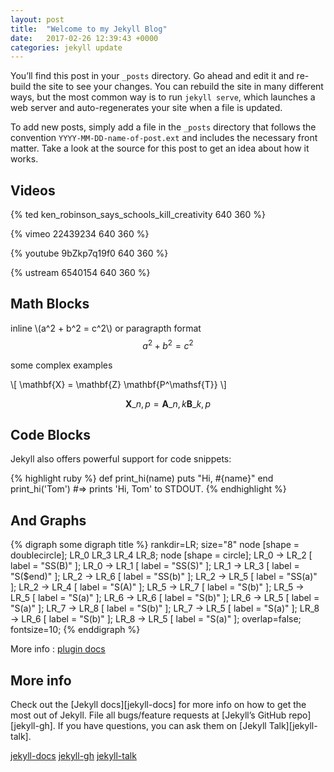 ```yaml
---
layout: post
title:  "Welcome to my Jekyll Blog"
date:   2017-02-26 12:39:43 +0000
categories: jekyll update
---
```


You’ll find this post in your `_posts` directory. Go ahead and edit it and re-build the site to see your changes. You can rebuild the site in many different ways, but the most common way is to run `jekyll serve`, which launches a web server and auto-regenerates your site when a file is updated.

To add new posts, simply add a file in the `_posts` directory that follows the convention `YYYY-MM-DD-name-of-post.ext` and includes the necessary front matter. Take a look at the source for this post to get an idea about how it works.


## Videos

{% ted ken_robinson_says_schools_kill_creativity 640 360 %}

{% vimeo 22439234 640 360 %}

{% youtube 9bZkp7q19f0 640 360 %}

{% ustream 6540154 640 360 %}

## Math Blocks
inline \\(a^2 + b^2 = c^2\\) or paragrapth format $$a^2 + b^2 = c^2$$

some complex examples

\\[ \mathbf{X} = \mathbf{Z} \mathbf{P^\mathsf{T}} \\]

$$ \mathbf{X}\_{n,p} = \mathbf{A}\_{n,k} \mathbf{B}\_{k,p} $$


## Code Blocks
Jekyll also offers powerful support for code snippets:

{% highlight ruby %}
def print_hi(name)
  puts "Hi, #{name}"
end
print_hi('Tom')
#=> prints 'Hi, Tom' to STDOUT.
{% endhighlight %}

## And Graphs

{% digraph some digraph title %}
    rankdir=LR;
    size="8"
    node [shape = doublecircle]; LR_0 LR_3 LR_4 LR_8;
    node [shape = circle];
    LR_0 -> LR_2 [ label = "SS(B)" ];
    LR_0 -> LR_1 [ label = "SS(S)" ];
    LR_1 -> LR_3 [ label = "S($end)" ];
    LR_2 -> LR_6 [ label = "SS(b)" ];
    LR_2 -> LR_5 [ label = "SS(a)" ];
    LR_2 -> LR_4 [ label = "S(A)" ];
    LR_5 -> LR_7 [ label = "S(b)" ];
    LR_5 -> LR_5 [ label = "S(a)" ];
    LR_6 -> LR_6 [ label = "S(b)" ];
    LR_6 -> LR_5 [ label = "S(a)" ];
    LR_7 -> LR_8 [ label = "S(b)" ];
    LR_7 -> LR_5 [ label = "S(a)" ];
    LR_8 -> LR_6 [ label = "S(b)" ];
    LR_8 -> LR_5 [ label = "S(a)" ];
    overlap=false;
    fontsize=10;
{% enddigraph %}

More info : [plugin docs](https://github.com/kui/jekyll-graphviz)

## More info
Check out the [Jekyll docs][jekyll-docs] for more info on how to get the most out of Jekyll. File all bugs/feature requests at [Jekyll’s GitHub repo][jekyll-gh]. If you have questions, you can ask them on [Jekyll Talk][jekyll-talk].

[jekyll-docs](http://jekyllrb.com/docs/home)
[jekyll-gh](https://github.com/jekyll/jekyll)
[jekyll-talk](https://talk.jekyllrb.com/)
